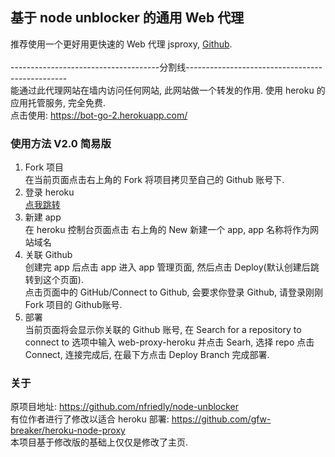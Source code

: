 ## 基于 node unblocker 的通用 Web 代理
推荐使用一个更好用更快速的 Web 代理 jsproxy, <a href="https://github.com/EtherDream/jsproxy">Github</a>.<br>
<br>
-------------------------------------分割线------------------------------------------------<br>
能通过此代理网站在墙内访问任何网站, 此网站做一个转发的作用. 使用 heroku 的应用托管服务, 完全免费.<br>
点击使用: https://bot-go-2.herokuapp.com/

### 使用方法 V2.0 简易版

1. Fork 项目<br>
在当前页面点击右上角的 Fork 将项目拷贝至自己的 Github 账号下.<br>
2. 登录 heroku<br>
<a href="https://dashboard.heroku.com/apps">点我跳转</a><br>
3. 新建 app<br>
在 heroku 控制台页面点击 右上角的 New 新建一个 app, app 名称将作为网站域名<br>
4. 关联 Github<br>
创建完 app 后点击 app 进入 app 管理页面, 然后点击 Deploy(默认创建后跳转到这个页面).<br>
点击页面中的 GitHub/Connect to Github, 会要求你登录 Github, 请登录刚刚 Fork 项目的 Github账号.<br>
5. 部署<br>
当前页面将会显示你关联的 Github 账号, 在 Search for a repository to connect to 选项中输入 web-proxy-heroku
并点击 Searh, 选择 repo 点击 Connect, 连接完成后, 在最下方点击 Deploy Branch 完成部署.<br>

### 关于

原项目地址: https://github.com/nfriedly/node-unblocker
<br>
有位作者进行了修改以适合 heroku 部署: https://github.com/gfw-breaker/heroku-node-proxy
<br>
本项目基于修改版的基础上仅仅是修改了主页. 

